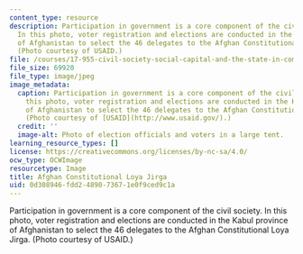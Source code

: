 ```yaml
---
content_type: resource
description: Participation in government is a core component of the civil society.
  In this photo, voter registration and elections are conducted in the Kabul province
  of Afghanistan to select the 46 delegates to the Afghan Constitutional Loya Jirga.
  (Photo courtesy of USAID.)
file: /courses/17-955-civil-society-social-capital-and-the-state-in-comparative-perspective-fall-2004/0d308946fdd2489073671e0f9ced9c1a_17-955f04.jpg
file_size: 69920
file_type: image/jpeg
image_metadata:
  caption: Participation in government is a core component of the civil society. In
    this photo, voter registration and elections are conducted in the Kabul province
    of Afghanistan to select the 46 delegates to the Afghan Constitutional Loya Jirga.
    (Photo courtesy of [USAID](http://www.usaid.gov/).)
  credit: ''
  image-alt: Photo of election officials and voters in a large tent.
learning_resource_types: []
license: https://creativecommons.org/licenses/by-nc-sa/4.0/
ocw_type: OCWImage
resourcetype: Image
title: Afghan Constitutional Loya Jirga
uid: 0d308946-fdd2-4890-7367-1e0f9ced9c1a
---
```

Participation in government is a core component of the civil society. In this photo, voter registration and elections are conducted in the Kabul province of Afghanistan to select the 46 delegates to the Afghan Constitutional Loya Jirga. (Photo courtesy of USAID.)